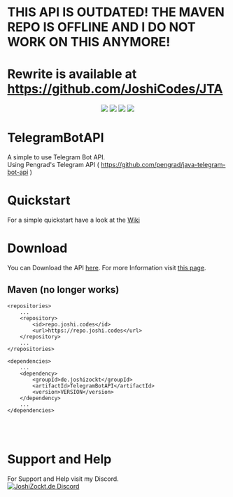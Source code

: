 # THIS API IS OUTDATED! THE MAVEN REPO IS OFFLINE AND I DO NOT WORK ON THIS ANYMORE!
# Rewrite is available at https://github.com/JoshiCodes/JTA

<p align="center">
        <a href="https://discord.gg/WGAh3MJ" alt="Discord"><img src="https://img.shields.io/discord/752831569772675072" /></a>
        <a alt="Language: Java"><img src="https://img.shields.io/github/languages/top/joshicodes/telegrambotapi" /></a>
        <a alt="Version:"><img src="https://img.shields.io/github/v/release/JoshiCodes/TelegramBotAPI?include_prereleases&label=version"></a>
        <a alt="Download" href="https://github.com/JoshiCodes/TelegramBotAPI/releases/latest"><img src="https://img.shields.io/github/downloads-pre/JoshiCodes/TelegramBotAPI/latest/total?color=success&label=Downloads" /></a>
        </p>
       
# TelegramBotAPI

A simple to use Telegram Bot API.<br>
Using Pengrad's Telegram API ( https://github.com/pengrad/java-telegram-bot-api )

# Quickstart

For a simple quickstart have a look at the <a href="https://github.com/JoshiCodes/TelegramBotAPI/wiki/Getting-Started">Wiki</a><br>

# Download

You can Download the API <a href="https://github.com/JoshiCodes/TelegramBotAPI/releases/latest">here</a>. For more Information visit <a href="https://github.com/JoshiCodes/TelegramBotAPI/wiki/Getting-Started#implement-the-bot-api">this page</a>.

## Maven (no longer works)

```pom
<repositories>
    ...
    <repository>
        <id>repo.joshi.codes</id>
        <url>https://repo.joshi.codes</url>
    </repository>
    ...
</repositories>

<dependencies>
    ...
    <dependency>
        <groupId>de.joshizockt</groupId>
        <artifactId>TelegramBotAPI</artifactId>
        <version>VERSION</version>
    </dependency>
    ...
</dependencies>
```


<br><br>

# Support and Help

For Support and Help visit my Discord. <br>
[![JoshiZockt.de Discord](https://discord.com/api/guilds/752831569772675072/widget.png?style=banner2)](https://discord.gg/WGAh3MJ)
